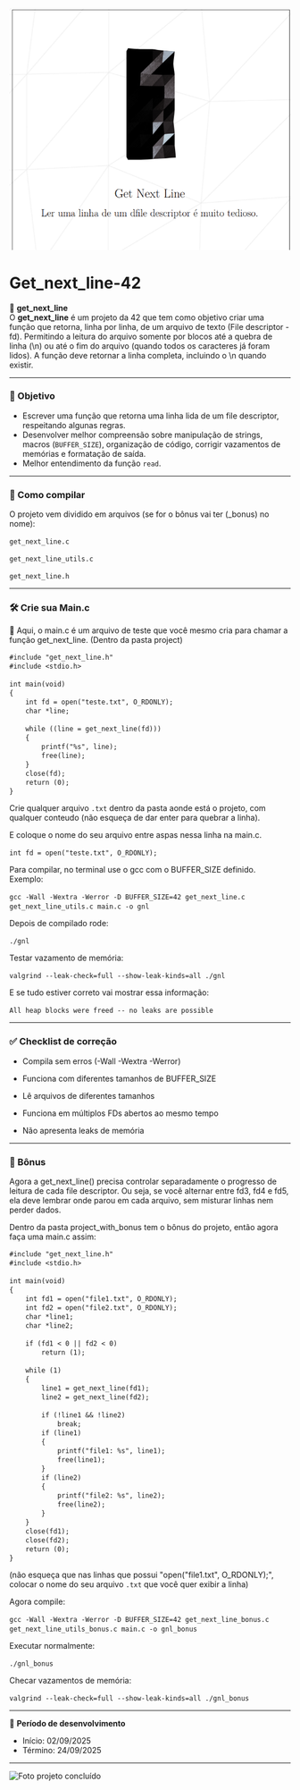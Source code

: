 ![Foto do projeto](img/get_next_line.png)

# Get_next_line-42  

📌 **get_next_line**  
O **get_next_line** é um projeto da 42 que tem como objetivo criar uma função que retorna, linha por linha, de um arquivo de texto (File descriptor - fd).
Permitindo a leitura do arquivo somente por blocos até a quebra de linha (\n) ou até o fim do arquivo (quando todos os caracteres já foram lidos).
A função deve retornar a linha completa, incluindo o \n quando existir.

---
### 🎯 Objetivo  
- Escrever uma função que retorna uma linha lida de um file descriptor, respeitando algunas regras. 
- Desenvolver melhor compreensão sobre manipulação de strings, macros (`BUFFER_SIZE`), organização de código, corrigir vazamentos de memórias e formatação de saída.  
- Melhor entendimento da função `read`.
---

### 🚀 Como compilar

O projeto vem dividido em arquivos (se for o bônus vai ter (_bonus) no nome):

`get_next_line.c`

`get_next_line_utils.c`

`get_next_line.h`

---

### 🛠️ Crie sua Main.c

📌 Aqui, o main.c é um arquivo de teste que você mesmo cria para chamar a função get_next_line. (Dentro da pasta project)
```
#include "get_next_line.h"
#include <stdio.h>

int main(void)
{
    int fd = open("teste.txt", O_RDONLY);
    char *line;

    while ((line = get_next_line(fd)))
    {
        printf("%s", line);
        free(line);
    }
    close(fd);
    return (0);
}

```
Crie qualquer arquivo `.txt` dentro da pasta aonde está o projeto, com qualquer conteudo (não esqueça de dar enter para quebrar a linha).

E coloque o nome do seu arquivo entre aspas nessa linha na main.c.

```int fd = open("teste.txt", O_RDONLY);```

Para compilar, no terminal use o gcc com o BUFFER_SIZE definido. Exemplo:

```gcc -Wall -Wextra -Werror -D BUFFER_SIZE=42 get_next_line.c get_next_line_utils.c main.c -o gnl```

Depois de compilado rode:

```./gnl```

Testar vazamento de memória:

```valgrind --leak-check=full --show-leak-kinds=all ./gnl```

E se tudo estiver correto vai mostrar essa informação:

```All heap blocks were freed -- no leaks are possible```

---

### ✅ Checklist de correção

- Compila sem erros (-Wall -Wextra -Werror)

- Funciona com diferentes tamanhos de BUFFER_SIZE

- Lê arquivos de diferentes tamanhos

- Funciona em múltiplos FDs abertos ao mesmo tempo

- Não apresenta leaks de memória

---

### 🎁 Bônus

Agora a get_next_line() precisa controlar separadamente o progresso de leitura de cada file descriptor.
Ou seja, se você alternar entre fd3, fd4 e fd5, ela deve lembrar onde parou em cada arquivo, sem misturar linhas nem perder dados.

Dentro da pasta project_with_bonus tem o bônus do projeto, então agora faça uma main.c assim:
```
#include "get_next_line.h"
#include <stdio.h>

int main(void)
{
    int fd1 = open("file1.txt", O_RDONLY);
    int fd2 = open("file2.txt", O_RDONLY);
    char *line1;
    char *line2;

    if (fd1 < 0 || fd2 < 0)
        return (1);

    while (1)
    {
        line1 = get_next_line(fd1);
        line2 = get_next_line(fd2);

        if (!line1 && !line2)
            break;
        if (line1)
        {
            printf("file1: %s", line1);
            free(line1);
        }
        if (line2)
        {
            printf("file2: %s", line2);
            free(line2);
        }
    }
    close(fd1);
    close(fd2);
    return (0);
}

```
(não esqueça que nas linhas que possui "open("file1.txt", O_RDONLY);", colocar o nome do seu arquivo `.txt` que você quer exibir a linha)

Agora compile:

```gcc -Wall -Wextra -Werror -D BUFFER_SIZE=42 get_next_line_bonus.c get_next_line_utils_bonus.c main.c -o gnl_bonus```

Executar normalmente:

```./gnl_bonus```

Checar vazamentos de memória: 

```valgrind --leak-check=full --show-leak-kinds=all ./gnl_bonus```

---

📅 **Período de desenvolvimento**  
- Início: 02/09/2025  
- Término: 24/09/2025  

---

![Foto projeto concluído](img/gnl_finish.png)
